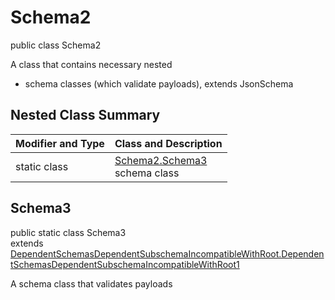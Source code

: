 # Schema2
public class Schema2

A class that contains necessary nested
- schema classes (which validate payloads), extends JsonSchema

## Nested Class Summary
| Modifier and Type | Class and Description |
| ----------------- | ---------------------- |
| static class | [Schema2.Schema3](#schema3)<br> schema class |

## Schema3
public static class Schema3<br>
extends [DependentSchemasDependentSubschemaIncompatibleWithRoot.DependentSchemasDependentSubschemaIncompatibleWithRoot1](../../../../../../components/schemas/DependentSchemasDependentSubschemaIncompatibleWithRoot.md#dependentschemasdependentsubschemaincompatiblewithroot1)

A schema class that validates payloads
